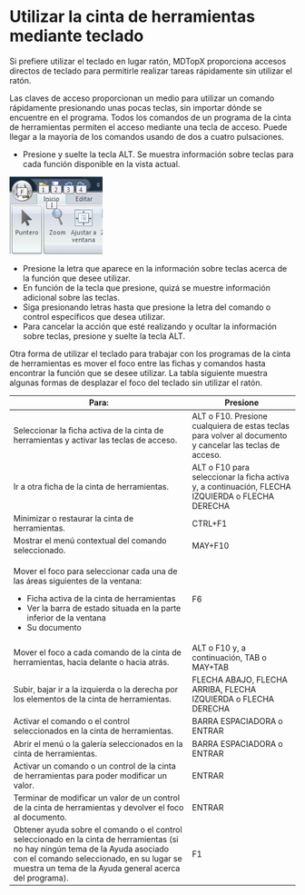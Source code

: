 # Utilizar la cinta de herramientas mediante teclado

Si prefiere utilizar el teclado en lugar ratón, MDTopX proporciona accesos directos de teclado para permitirle realizar tareas rápidamente sin utilizar el ratón.

Las claves de acceso proporcionan un medio para utilizar un comando rápidamente presionando unas pocas teclas, sin importar dónde se encuentre en el programa. Todos los comandos de un programa de la cinta de herramientas permiten el acceso mediante una tecla de acceso. Puede llegar a la mayoría de los comandos usando de dos a cuatro pulsaciones.

* Presione y suelte la tecla ALT. Se muestra información sobre teclas para cada función disponible en la vista actual.

![](../../.gitbook/assets/utilizar-la-cinta-de-herramientas-mediante-teclado.jpg)

* Presione la letra que aparece en la información sobre teclas acerca de la función que desee utilizar.
* En función de la tecla que presione, quizá se muestre información adicional sobre las teclas.
* Siga presionando letras hasta que presione la letra del comando o control específicos que desea utilizar.
* Para cancelar la acción que esté realizando y ocultar la información sobre teclas, presione y suelte la tecla ALT.

Otra forma de utilizar el teclado para trabajar con los programas de la cinta de herramientas es mover el foco entre las fichas y comandos hasta encontrar la función que se desee utilizar. La tabla siguiente muestra algunas formas de desplazar el foco del teclado sin utilizar el ratón.

|  Para:                                                                                                                                                                                                                                            |  Presione                                                                                                |
| ------------------------------------------------------------------------------------------------------------------------------------------------------------------------------------------------------------------------------------------------- | -------------------------------------------------------------------------------------------------------- |
| Seleccionar la ficha activa de la cinta de herramientas y activar las teclas de acceso.                                                                                                                                                           | ALT o F10. Presione cualquiera de estas teclas para volver al documento y cancelar las teclas de acceso. |
| Ir a otra ficha de la cinta de herramientas.                                                                                                                                                                                                      | ALT o F10 para seleccionar la ficha activa y, a continuación, FLECHA IZQUIERDA o FLECHA DERECHA          |
| Minimizar o restaurar la cinta de herramientas.                                                                                                                                                                                                   | CTRL+F1                                                                                                  |
| Mostrar el menú contextual del comando seleccionado.                                                                                                                                                                                              | MAY+F10                                                                                                  |
| <p>Mover el foco para seleccionar cada una de las áreas siguientes de la ventana:</p><ul><li> Ficha activa de la cinta de herramientas</li><li> Ver la barra de estado situada en la parte inferior de la ventana</li><li> Su documento</li></ul> | F6                                                                                                       |
| Mover el foco a cada comando de la cinta de herramientas, hacia delante o hacia atrás.                                                                                                                                                            | ALT o F10 y, a continuación, TAB o MAY+TAB                                                               |
| Subir, bajar ir a la izquierda o la derecha por los elementos de la cinta de herramientas.                                                                                                                                                        | FLECHA ABAJO, FLECHA ARRIBA, FLECHA IZQUIERDA o FLECHA DERECHA                                           |
| Activar el comando o el control seleccionados en la cinta de herramientas.                                                                                                                                                                        | BARRA ESPACIADORA o ENTRAR                                                                               |
| Abrir el menú o la galería seleccionados en la cinta de herramientas.                                                                                                                                                                             | BARRA ESPACIADORA o ENTRAR                                                                               |
| Activar un comando o un control de la cinta de herramientas para poder modificar un valor.                                                                                                                                                        | ENTRAR                                                                                                   |
| Terminar de modificar un valor de un control de la cinta de herramientas y devolver el foco al documento.                                                                                                                                         | ENTRAR                                                                                                   |
| Obtener ayuda sobre el comando o el control seleccionado en la cinta de herramientas (si no hay ningún tema de la Ayuda asociado con el comando seleccionado, en su lugar se muestra un tema de la Ayuda general acerca del programa).            | F1                                                                                                       |

